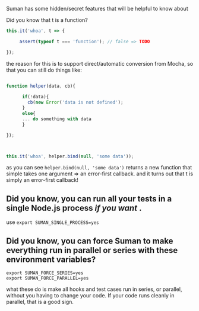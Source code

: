 

Suman has some hidden/secret features that will be helpful to know about


Did you know that t is a function?

```js
this.it('whoa', t => {

     assert(typeof t === 'function'); // false => TODO

});

```

the reason for this is to support direct/automatic conversion from Mocha, so that you can still do things like:


```js

function helper(data, cb){
    
      if(!data){
        cb(new Error('data is not defined');
      }
      else{
      ... do something with data
      }

});



this.it('whoa', helper.bind(null, 'some data'));


```

as you can see ```helper.bind(null, 'some data')``` returns a new function that simple takes one argument => an error-first callback.
and it turns out that t is simply an error-first callback!




## Did you know, you can run all your tests in a single Node.js process <i> if you want </i>.

use ```export SUMAN_SINGLE_PROCESS=yes```


## Did you know, you can force Suman to make everything run in parallel or series with these environment variables?

```
export SUMAN_FORCE_SERIES=yes
export SUMAN_FORCE_PARALLEL=yes
```

what these do is make all hooks and test cases run in series, or parallel, without you having to change your code. If your
code runs cleanly in parallel, that is a good sign.